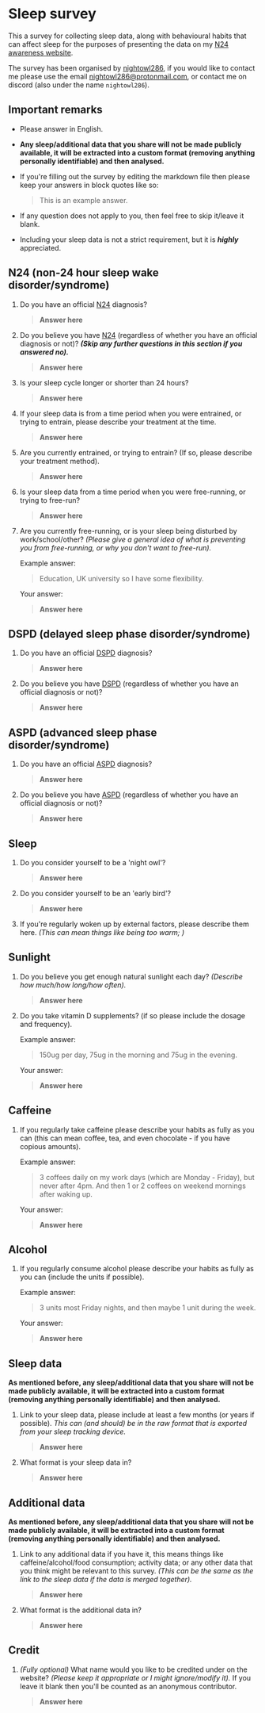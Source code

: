 # Sleep survey

This a survey for collecting sleep data, along with behavioural habits that can affect sleep for the purposes of presenting the data on my [N24 awareness website](https://nightowl286.github.io/n24).

The survey has been organised by [nightowl286](https://github.com/nightowl286/), if you would like to contact me please use the email [nightowl286@protonmail.com](mailto:nightowl286@protonmail.com), or contact me on discord (also under the name `nightowl286`).

## Important remarks

- Please answer in English.
- **Any sleep/additional data that you share will not be made publicly available, it will be extracted into a custom format (removing anything personally identifiable) and then analysed.**
- If you're filling out the survey by editing the markdown file then please keep your answers in block quotes like so:
	> This is an example answer.

- If any question does not apply to you, then feel free to skip it/leave it blank.
- Including your sleep data is not a strict requirement, but it is ***highly*** appreciated.

## N24 (non-24 hour sleep wake disorder/syndrome)

1. Do you have an official [N24](https://en.wikipedia.org/wiki/Delayed_sleep_phase_disorder) diagnosis?

	> **Answer here**


1. Do you believe you have [N24](https://en.wikipedia.org/wiki/Delayed_sleep_phase_disorder) (regardless of whether you have an official diagnosis or not)? ***(Skip any further questions in this section if you answered no).***

	> **Answer here**


1. Is your sleep cycle longer or shorter than 24 hours?

	> **Answer here**


1. If your sleep data is from a time period when you were entrained, or trying to entrain, please describe your treatment at the time.

	> **Answer here**


1. Are you currently entrained, or trying to entrain? (If so, please describe your treatment method).

	> **Answer here**


1. Is your sleep data from a time period when you were free-running, or trying to free-run?

	> **Answer here**


1. Are you currently free-running, or is your sleep being disturbed by work/school/other? *(Please give a general idea of what is preventing you from free-running, or why you don't want to free-run).*

	Example answer:
	> Education, UK university so I have some flexibility.

	Your answer:
	> **Answer here**


## DSPD (delayed sleep phase disorder/syndrome)

1. Do you have an official [DSPD](https://en.wikipedia.org/wiki/Delayed_sleep_phase_disorder) diagnosis?

	> **Answer here**


1. Do you believe you have [DSPD](https://en.wikipedia.org/wiki/Delayed_sleep_phase_disorder) (regardless of whether you have an official diagnosis or not)?

	> **Answer here**


## ASPD (advanced sleep phase disorder/syndrome)

1. Do you have an official [ASPD](https://en.wikipedia.org/wiki/Advanced_sleep_phase_disorder)  diagnosis?

	> **Answer here**


1. Do you believe you have [ASPD](https://en.wikipedia.org/wiki/Advanced_sleep_phase_disorder) (regardless of whether you have an official diagnosis or not)?

	> **Answer here**


## Sleep

1. Do you consider yourself to be a 'night owl'?

	> **Answer here**


1. Do you consider yourself to be an 'early bird'?

	> **Answer here**


1. If you're regularly woken up by external factors, please describe them here. *(This can mean things like being too warm; )*

## Sunlight

1. Do you believe you get enough natural sunlight each day? *(Describe how much/how long/how often).*

	> **Answer here**


1. Do you take vitamin D supplements? (if so please include the dosage and frequency).

	Example answer:
	> 150ug per day, 75ug in the morning and 75ug in the evening.

	Your answer:
	> **Answer here**


## Caffeine

1. If you regularly take caffeine please describe your habits as fully as you can (this can mean coffee, tea, and even chocolate - if you have copious amounts).

	Example answer:
	> 3 coffees daily on my work days (which are Monday - Friday), but never after 4pm. And then 1 or 2 coffees on weekend mornings after waking up.

	Your answer:
	> **Answer here**


## Alcohol

1. If you regularly consume alcohol please describe your habits as fully as you can (include the units if possible).

	Example answer:
	> 3 units most Friday nights, and then maybe 1 unit during the week.

	Your answer:
	> **Answer here**


## Sleep data

**As mentioned before, any sleep/additional data that you share will not be made publicly available, it will be extracted into a custom format (removing anything personally identifiable) and then analysed.**

1. Link to your sleep data, please include at least a few months (or years if possible). *This can (and should) be in the raw format that is exported from your sleep tracking device.*

	> **Answer here**


1. What format is your sleep data in?

	> **Answer here**


## Additional data

**As mentioned before, any sleep/additional data that you share will not be made publicly available, it will be extracted into a custom format (removing anything personally identifiable) and then analysed.**

1. Link to any additional data if you have it, this means things like caffeine/alcohol/food consumption; activity data; or any other data that you think might be relevant to this survey. *(This can be the same as the link to the sleep data if the data is merged together).*

	> **Answer here**


1. What format is the additional data in?

	> **Answer here**


## Credit

1. *(Fully optional)* What name would you like to be credited under on the website? *(Please keep it appropriate or I might ignore/modify it).*  If you leave it blank then you'll be counted as an anonymous contributor.

	> **Answer here**
